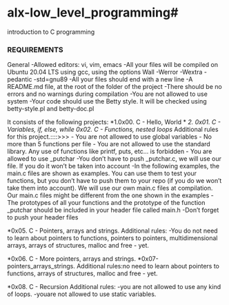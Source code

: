 # alx-low_level_programming#
introduction to C programming

### REQUIREMENTS ###
General
-Allowed editors: vi, vim, emacs
-All your files will be compiled on Ubuntu 20.04 LTS using gcc, using the options Wall -Werror -Wextra -pedantic -std=gnu89
-All your files should end with a new line
-A README.md file, at the root of the folder of the project
-There should be no errors and no warnings during compilation
-You are not allowed to use system
-Your code should use the Betty style. It will be checked using betty-style.pl and betty-doc.pl


It consists of the following projects:
*1.0x00. C - Hello, World *
*2. 0x01. C - Variables, if, else, while*
*0x02. C - Functions, nested loops*
        Additional rules for this project.::::>>>
       - You are not allowed to use global variables
       - No more than 5 functions per file
       - You are not allowed to use the standard library. Any use of functions like printf, puts, etc… is forbidden
       - You are allowed to use \_putchar
        -You don’t have to push \_putchar.c, we will use our file. If you do it won’t be taken into account
        -In the following examples, the main.c files are shown as examples. You can use them to test your functions, but you don’t have to push them to your repo (if you do we won’t take them into account). We will use our own main.c files at compilation. Our main.c files might be different from the one shown in the examples
       - The prototypes of all your functions and the prototype of the function \_putchar should be included in your header file called main.h
        -Don’t forget to push your header files


*0x05. C - Pointers, arrays and strings.
Additional rules:
        -You do not need to learn about pointers to functions, pointers to pointers, multidimensional arrays, arrays of structures, malloc and free - yet.

*0x06. C - More pointers, arrays and strings.
*0x07-pointers_arrays_strings.
Additional rules:no need to learn about pointers to functions, arrays of structures, malloc and free - yet.

*0x08. C - Recursion
Additional rules:
        -you are not allowed to use any kind of loops.
        -youare not allowed to use static variables.
